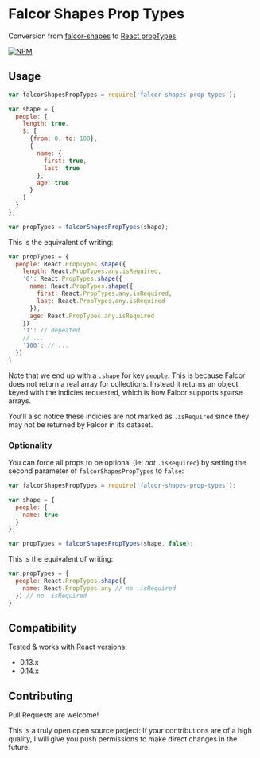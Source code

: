 # Falcor Shapes Prop Types

Conversion from [falcor-shapes](https://github.com/marcello3d/falcor-shapes) to
[React propTypes](https://facebook.github.io/react/docs/reusable-components.html#prop-validation).

[![NPM](https://nodei.co/npm/falcor-shapes-prop-types.png?downloads=true)](https://nodei.co/npm/falcor-shapes-prop-types/)

## Usage

```javascript
var falcorShapesPropTypes = require('falcor-shapes-prop-types');

var shape = {
  people: {
    length: true,
    $: [
      {from: 0, to: 100},
      {
        name: {
          first: true,
          last: true
        },
        age: true
      }
    ]
  }
};

var propTypes = falcorShapesPropTypes(shape);
```

This is the equivalent of writing:

```javascript
var propTypes = {
  people: React.PropTypes.shape({
    length: React.PropTypes.any.isRequired,
    '0': React.PropTypes.shape({
      name: React.PropTypes.shape({
        first: React.PropTypes.any.isRequired,
        last: React.PropTypes.any.isRequired
      }),
      age: React.PropTypes.any.isRequired
    })
    '1': // Repeated
    // ...
    '100': // ...
  })
}
```

Note that we end up with a `.shape` for key `people`. This is because Falcor
does not return a real array for collections. Instead it returns an object keyed
with the indicies requested, which is how Falcor supports sparse arrays.

You'll also notice these indicies are not marked as `.isRequired` since they may
not be returned by Falcor in its dataset.

### Optionality

You can force all props to be optional (ie; *not* `.isRequired`) by setting the
second parameter of `falcorShapesPropTypes` to `false`:

```javascript
var falcorShapesPropTypes = require('falcor-shapes-prop-types');

var shape = {
  people: {
    name: true
  }
};

var propTypes = falcorShapesPropTypes(shape, false);
```

This is the equivalent of writing:

```javascript
var propTypes = {
  people: React.PropTypes.shape({
    name: React.PropTypes.any // no .isRequired
  }) // no .isRequired
}
```

## Compatibility

Tested & works with React versions:

* 0.13.x
* 0.14.x

## Contributing

Pull Requests are welcome!

This is a truly open open source project: If your contributions are of a high
quality, I will give you push permissions to make direct changes in the future.
